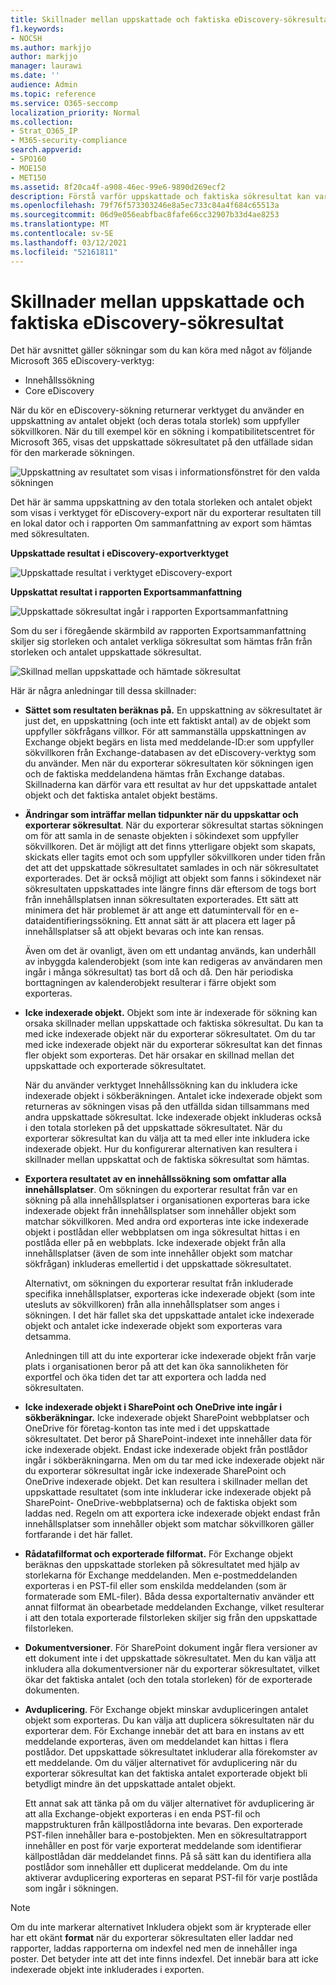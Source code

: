 ```yaml
---
title: Skillnader mellan uppskattade och faktiska eDiscovery-sökresultat
f1.keywords:
- NOCSH
ms.author: markjjo
author: markjjo
manager: laurawi
ms.date: ''
audience: Admin
ms.topic: reference
ms.service: O365-seccomp
localization_priority: Normal
ms.collection:
- Strat_O365_IP
- M365-security-compliance
search.appverid:
- SPO160
- MOE150
- MET150
ms.assetid: 8f20ca4f-a908-46ec-99e6-9890d269ecf2
description: Förstå varför uppskattade och faktiska sökresultat kan variera i sökningar som körs med eDiscovery-verktyg i Office 365.
ms.openlocfilehash: 79f76f573303246e8a5ec733c84a4f684c65513a
ms.sourcegitcommit: 06d9e056eabfbac8fafe66cc32907b33d4ae8253
ms.translationtype: MT
ms.contentlocale: sv-SE
ms.lasthandoff: 03/12/2021
ms.locfileid: "52161811"
---
```

# <a name="differences-between-estimated-and-actual-ediscovery-search-results"></a>Skillnader mellan uppskattade och faktiska eDiscovery-sökresultat

Det här avsnittet gäller sökningar som du kan köra med något av följande Microsoft 365 eDiscovery-verktyg: 

- Innehållssökning
- Core eDiscovery

När du kör en eDiscovery-sökning returnerar verktyget du använder en uppskattning av antalet objekt (och deras totala storlek) som uppfyller sökvillkoren. När du till exempel kör en sökning i kompatibilitetscentret för Microsoft 365, visas det uppskattade sökresultatet på den utfällade sidan för den markerade sökningen.
  
![Uppskattning av resultatet som visas i informationsfönstret för den valda sökningen](../media/74e4ce83-40be-41a9-b60f-5ad447e79fe4.png)
  
Det här är samma uppskattning av den totala storleken och antalet objekt som visas i verktyget för eDiscovery-export när du exporterar resultaten till en lokal dator och i rapporten Om sammanfattning av export som hämtas med sökresultaten.
  
**Uppskattade resultat i eDiscovery-exportverktyget**

![Uppskattade resultat i verktyget eDiscovery-export](../media/d34312a5-0ee6-49aa-9460-7ea0015a6e66.png)
  
**Uppskattat resultat i rapporten Exportsammanfattning**

![Uppskattade sökresultat ingår i rapporten Exportsammanfattning](../media/44b579da-86c2-4f33-81b5-84d604003eda.png)
  
Som du ser i föregående skärmbild av rapporten Exportsammanfattning skiljer sig storleken och antalet verkliga sökresultat som hämtas från från storleken och antalet uppskattade sökresultat.
  
![Skillnad mellan uppskattade och hämtade sökresultat](../media/84aef318-230f-430d-9d9e-02f21342d364.png)
  
Här är några anledningar till dessa skillnader:
  
- **Sättet som resultaten beräknas på.** En uppskattning av sökresultatet är just det, en uppskattning (och inte ett faktiskt antal) av de objekt som uppfyller sökfrågans villkor. För att sammanställa uppskattningen av Exchange objekt begärs en lista med meddelande-ID:er som uppfyller sökvillkoren från Exchange-databasen av det eDiscovery-verktyg som du använder. Men när du exporterar sökresultaten kör sökningen igen och de faktiska meddelandena hämtas från Exchange databas. Skillnaderna kan därför vara ett resultat av hur det uppskattade antalet objekt och det faktiska antalet objekt bestäms.

- **Ändringar som inträffar mellan tidpunkter när du uppskattar och exporterar sökresultat**. När du exporterar sökresultat startas sökningen om för att samla in de senaste objekten i sökindexet som uppfyller sökvillkoren. Det är möjligt att det finns ytterligare objekt som skapats, skickats eller tagits emot och som uppfyller sökvillkoren under tiden från det att det uppskattade sökresultatet samlades in och när sökresultatet exporterades. Det är också möjligt att objekt som fanns i sökindexet när sökresultaten uppskattades inte längre finns där eftersom de togs bort från innehållsplatsen innan sökresultaten exporterades. Ett sätt att minimera det här problemet är att ange ett datumintervall för en e-dataidentifieringssökning. Ett annat sätt är att placera ett lager på innehållsplatser så att objekt bevaras och inte kan rensas. 

   Även om det är ovanligt, även om ett undantag används, kan underhåll av inbyggda kalenderobjekt (som inte kan redigeras av användaren men ingår i många sökresultat) tas bort då och då. Den här periodiska borttagningen av kalenderobjekt resulterar i färre objekt som exporteras.

- **Icke indexerade objekt.** Objekt som inte är indexerade för sökning kan orsaka skillnader mellan uppskattade och faktiska sökresultat. Du kan ta med icke indexerade objekt när du exporterar sökresultatet. Om du tar med icke indexerade objekt när du exporterar sökresultat kan det finnas fler objekt som exporteras. Det här orsakar en skillnad mellan det uppskattade och exporterade sökresultatet.

    När du använder verktyget Innehållssökning kan du inkludera icke indexerade objekt i sökberäkningen. Antalet icke indexerade objekt som returneras av sökningen visas på den utfällda sidan tillsammans med andra uppskattade sökresultat. Icke indexerade objekt inkluderas också i den totala storleken på det uppskattade sökresultatet. När du exporterar sökresultat kan du välja att ta med eller inte inkludera icke indexerade objekt. Hur du konfigurerar alternativen kan resultera i skillnader mellan uppskattat och de faktiska sökresultat som hämtas.

- **Exportera resultatet av en innehållssökning som omfattar alla innehållsplatser**. Om sökningen du exporterar resultat från var en sökning på alla innehållsplatser i organisationen exporteras bara icke indexerade objekt från innehållsplatser som innehåller objekt som matchar sökvillkoren. Med andra ord exporteras inte icke indexerade objekt i postlådan eller webbplatsen om inga sökresultat hittas i en postlåda eller på en webbplats. Icke indexerade objekt från alla innehållsplatser (även de som inte innehåller objekt som matchar sökfrågan) inkluderas emellertid i det uppskattade sökresultatet.

    Alternativt, om sökningen du exporterar resultat från inkluderade specifika innehållsplatser, exporteras icke indexerade objekt (som inte utesluts av sökvillkoren) från alla innehållsplatser som anges i sökningen. I det här fallet ska det uppskattade antalet icke indexerade objekt och antalet icke indexerade objekt som exporteras vara detsamma.

    Anledningen till att du inte exporterar icke indexerade objekt från varje plats i organisationen beror på att det kan öka sannolikheten för exportfel och öka tiden det tar att exportera och ladda ned sökresultaten.

- **Icke indexerade objekt i SharePoint och OneDrive inte ingår i sökberäkningar.** Icke indexerade objekt SharePoint webbplatser och OneDrive för företag-konton tas inte med i det uppskattade sökresultatet. Det beror på SharePoint-indexet inte innehåller data för icke indexerade objekt. Endast icke indexerade objekt från postlådor ingår i sökberäkningarna. Men om du tar med icke indexerade objekt när du exporterar sökresultat ingår icke indexerade SharePoint och OneDrive indexerade objekt. Det kan resultera i skillnader mellan det uppskattade resultatet (som inte inkluderar icke indexerade objekt på SharePoint- OneDrive-webbplatserna) och de faktiska objekt som laddas ned. Regeln om att exportera icke indexerade objekt endast från innehållsplatser som innehåller objekt som matchar sökvillkoren gäller fortfarande i det här fallet.

- **Rådatafilformat och exporterade filformat.** För Exchange objekt beräknas den uppskattade storleken på sökresultatet med hjälp av storlekarna för Exchange meddelanden. Men e-postmeddelanden exporteras i en PST-fil eller som enskilda meddelanden (som är formaterade som EML-filer). Båda dessa exportalternativ använder ett annat filformat än obearbetade meddelanden Exchange, vilket resulterar i att den totala exporterade filstorleken skiljer sig från den uppskattade filstorleken.

- **Dokumentversioner**. För SharePoint dokument ingår flera versioner av ett dokument inte i det uppskattade sökresultatet. Men du kan välja att inkludera alla dokumentversioner när du exporterar sökresultatet, vilket ökar det faktiska antalet (och den totala storleken) för de exporterade dokumenten. 

- **Avduplicering**. För Exchange objekt minskar avdupliceringen antalet objekt som exporteras. Du kan välja att duplicera sökresultaten när du exporterar dem. För Exchange innebär det att bara en instans av ett meddelande exporteras, även om meddelandet kan hittas i flera postlådor. Det uppskattade sökresultatet inkluderar alla förekomster av ett meddelande. Om du väljer alternativet för avduplicering när du exporterar sökresultat kan det faktiska antalet exporterade objekt bli betydligt mindre än det uppskattade antalet objekt.

    Ett annat sak att tänka på om du väljer alternativet för avduplicering är att alla Exchange-objekt exporteras i en enda PST-fil och mappstrukturen från källpostlådorna inte bevaras. Den exporterade PST-filen innehåller bara e-postobjekten. Men en sökresultatrapport innehåller en post för varje exporterat meddelande som identifierar källpostlådan där meddelandet finns. På så sätt kan du identifiera alla postlådor som innehåller ett duplicerat meddelande. Om du inte aktiverar avduplicering exporteras en separat PST-fil för varje postlåda som ingår i sökningen. 





> [!NOTE]
> Om du inte markerar alternativet Inkludera objekt som är krypterade eller har ett okänt **format** när du exporterar sökresultaten eller laddar ned rapporter, laddas rapporterna om indexfel ned men de innehåller inga poster. Det betyder inte att det inte finns indexfel. Det innebär bara att icke indexerade objekt inte inkluderades i exporten. 
